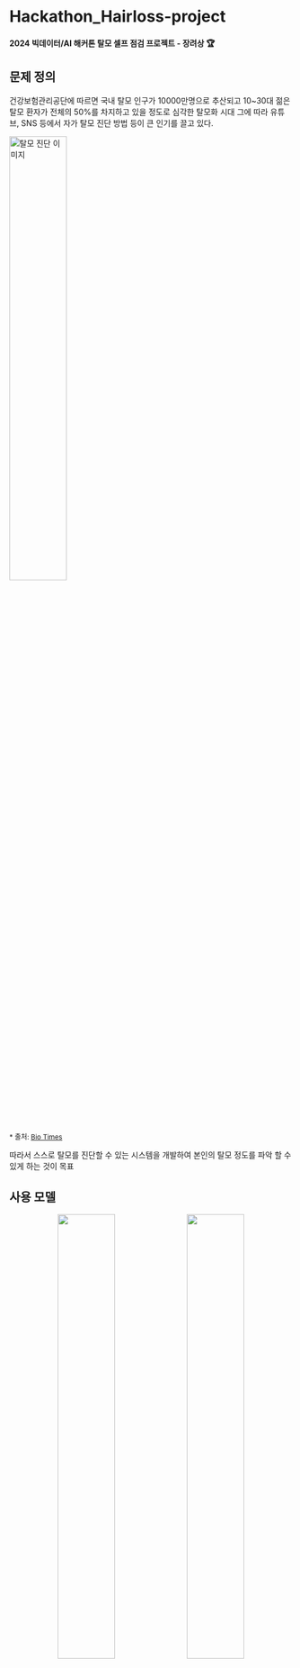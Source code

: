 # Hackathon_Hairloss-project

#### 2024 빅데이터/AI 해커톤 탈모 셀프 점검 프로젝트 - 장려상 :trophy:

## 문제 정의
건강보험관리공단에 따르면 국내 탈모 인구가 10000만명으로 추산되고 10~30대 젊은 탈모 환자가 전체의 50%를 차지하고 있을 정도로 심각한 탈모화 시대
그에 따라 유튜브, SNS 등에서 자가 탈모 진단 방법 등이 큰 인기를 끌고 있다.

<p align="left">
  <img alt="탈모 진단 이미지" src="https://github.com/user-attachments/assets/0b33d7b0-c80b-4d17-a0ab-36df99a505bd" width="45%"/>
</p>

<p align="left" style="font-size:12px">
  * 출처: <a href="http://www.biotimes.co.kr" target="_blank">Bio Times</a>
</p>


따라서 스스로 탈모를 진단할 수 있는 시스템을 개발하여 본인의 탈모 정도를 파악 할 수 있게 하는 것이 목표

## 사용 모델
<p align="center">
  <img src="https://github.com/user-attachments/assets/41c49ae0-dfae-4591-9150-53403fe7f11d" width="45%"/>
  <img src="https://github.com/user-attachments/assets/8f5df45a-2c08-42cc-8f6e-d2d39f9efeda" width="45%"/>
</p>





